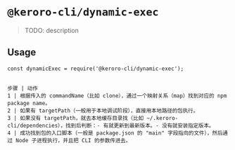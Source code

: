 # `@keroro-cli/dynamic-exec`

> TODO: description

## Usage

```
const dynamicExec = require('@keroro-cli/dynamic-exec');


步骤 | 动作
1 | 根据传入的 commandName（比如 clone），通过一个映射关系（map）找到对应的 npm package name。
2 | 如果有 targetPath（一般用于本地调试阶段），直接用本地路径的包执行。
3 | 如果没有 targetPath，就去本地缓存目录找（比如 ~/.keroro-cli/dependencies），找到后判断：- 有就更新到最新版本。- 没有就安装指定版本。
4 | 成功找到包的入口脚本（一般是 package.json 的 "main" 字段指向的文件），然后通过 Node 子进程执行，并且把 CLI 的参数传进去。


```
